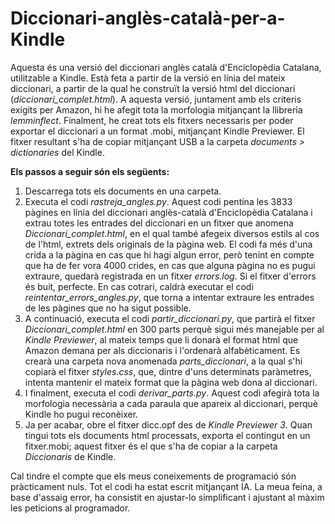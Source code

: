 # Diccionari-anglès-català-per-a-Kindle
Aquesta és una versió del diccionari anglès català d'Enciclopèdia Catalana, utilitzable a Kindle. Està feta a partir de la versió en línia del mateix diccionari, a partir de la qual he construït la versió html del diccionari (_diccionari_complet.html_). A aquesta versió, juntament amb els criteris exigits per Amazon, hi he afegit tota la morfologia mitjançant la llibreria _lemminflect_.
Finalment, he creat tots els fitxers necessaris per poder exportar el diccionari a un format .mobi, mitjançant Kindle Previewer. El fitxer resultant s'ha de copiar mitjançant USB a la carpeta _documents > dictionaries_ del Kindle.

**Els passos a seguir són els següents:**  
1) Descarrega tots els documents en una carpeta.
2) Executa el codi _rastreja_angles.py_. Aquest codi pentina les 3833 pàgines en línia del diccionari anglès-català d'Enciclopèdia Catalana i extrau totes les entrades del diccionari en un fitxer que anomena _Diccionari_complet.html_, en el qual també afegeix diversos estils al cos de l'html, extrets dels originals de la pàgina web. El codi fa més d'una crida a la pàgina en cas que hi hagi algun error, però tenint en compte que ha de fer vora 4000 crides, en cas que alguna pàgina no es pugui extraure, quedarà registrada en un fitxer _errors.log_. Si el fitxer d'errors és buit, perfecte. En cas cotrari, caldrà executar el codi _reintentar_errors_angles.py_, que torna a intentar extraure les entrades de les pàgines que no ha sigut possible.
3) A continuació, executa el codi _partir_diccionari.py_, que partirà el fitxer _Diccionari_complet.html_ en 300 parts perquè sigui més manejable per al _Kindle Previewer_, al mateix temps que li donarà el format html que Amazon demana per als diccionaris i l'ordenarà alfabèticament. Es crearà una carpeta nova anomenada _parts_diccionari_, a la qual s'hi copiarà el fitxer _styles.css_, que, dintre d'uns determinats paràmetres, intenta mantenir el mateix format que la pàgina web dona al diccionari.
4) I finalment, executa el codi _derivar_parts.py_. Aquest codi afegirà tota la morfologia necessària a cada paraula que apareix al diccionari, perquè Kindle ho pugui reconèixer.
5) Ja per acabar, obre el fitxer dicc.opf des de _Kindle Previewer 3_. Quan tingui tots els documents html processats, exporta el contingut en un fitxer.mobi; aquest fitxer és el que s'ha de copiar a la carpeta _Diccionaris_ de Kindle.

Cal tindre el compte que els meus coneixements de programació són pràcticament nuls. Tot el codi ha estat escrit mitjançant IA. La meua feina, a base d'assaig error, ha consistit en ajustar-lo simplificant i ajustant al màxim les peticions al programador.

